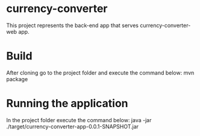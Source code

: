 # currency-converter
This project represents the back-end app that serves currency-converter-web app.

# Build
After cloning go to the project folder and execute the command below:
  mvn package

# Running the application

In the project folder execute the command below:
  java -jar ./target/currency-converter-app-0.0.1-SNAPSHOT.jar
  
